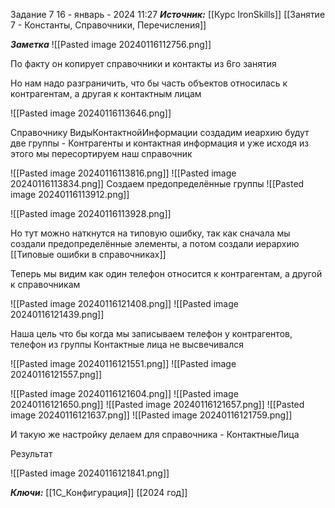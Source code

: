 
Задание 7
 16 - январь - 2024  11:27 
***Источник:***  [[Курс IronSkills]] [[Занятие 7 - Константы, Справочники, Перечисления]]

***Заметка*** 
![[Pasted image 20240116112756.png]]


По факту он копирует справочники и контакты из 6го занятия 

Но нам надо разграничить, что бы часть объектов относилась к контрагентам, а другая к контактным лицам

![[Pasted image 20240116113646.png]]

Справочнику ВидыКонтактнойИнформации создадим иеархию
будут две группы - Контрагенты и контактная информация
и уже исходя из этого мы пересортируем наш справочник

![[Pasted image 20240116113816.png]]
![[Pasted image 20240116113834.png]]
Создаем предопределённые группы
![[Pasted image 20240116113912.png]]

![[Pasted image 20240116113928.png]]

Но тут можно наткнутся на типовую ошибку, так как сначала мы создали предопределённые элементы, а потом создали иерархию 
[[Типовые ошибки в справочниках]]

Теперь мы видим как один телефон относится к контрагентам, а другой к справочникам

![[Pasted image 20240116121408.png]]
![[Pasted image 20240116121439.png]]

Наша цель что бы когда мы записываем телефон у контрагентов, телефон из группы Контактные лица не высвечивался

![[Pasted image 20240116121551.png]]
![[Pasted image 20240116121557.png]]

![[Pasted image 20240116121604.png]]
![[Pasted image 20240116121650.png]]
![[Pasted image 20240116121657.png]]
![[Pasted image 20240116121637.png]]
![[Pasted image 20240116121759.png]]

И такую же настройку делаем для справочника - КонтактныеЛица

Результат

![[Pasted image 20240116121841.png]]



***Ключи:*** [[1С_Конфигурация]] [[2024 год]]